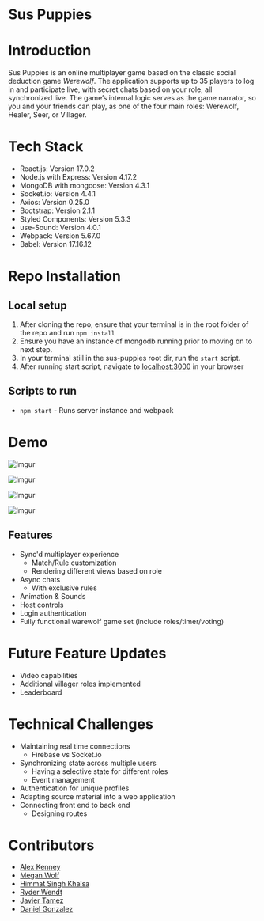 # Sus Puppies

# Introduction

Sus Puppies is an online multiplayer game based on the classic social deduction game *Werewolf*. The application supports up to 35 players to log in and participate live, with secret chats based on your role, all synchronized live. The game’s internal logic serves as the game narrator, so you and your friends can play, as one of the four main roles: Werewolf, Healer, Seer, or Villager.

# Tech Stack

- React.js: Version 17.0.2
- Node.js with Express: Version 4.17.2
- MongoDB with mongoose: Version 4.3.1
- Socket.io: Version 4.4.1
- Axios: Version 0.25.0
- Bootstrap: Version 2.1.1
- Styled Components: Version 5.3.3
- use-Sound: Version 4.0.1
- Webpack: Version 5.67.0
- Babel: Version 17.16.12

# Repo Installation

## Local setup

1. After cloning the repo, ensure that your terminal is in the root folder of the repo and run `npm install`
2. Ensure you have an instance of mongodb running prior to moving on to next step.
3. In your terminal still in the sus-puppies root dir, run the `start` script.
4. After running start script, navigate to [localhost:3000](http://localhost:3000) in your browser

## Scripts to run

- `npm start` - Runs server instance and webpack

# Demo

![Imgur](https://i.imgur.com/nl6Zukw.gif)

![Imgur](https://i.imgur.com/KGePMvz.gif)

![Imgur](https://i.imgur.com/PO6elJl.gif)

![Imgur](https://i.imgur.com/L77x5xT.gif)

## Features

- Sync'd multiplayer experience
  - Match/Rule customization
  - Rendering different views based on role
- Async chats
  - With exclusive rules
- Animation & Sounds
- Host controls
- Login authentication
- Fully functional warewolf game set (include roles/timer/voting)

# Future Feature Updates

- Video capabilities
- Additional villager roles implemented
- Leaderboard

# Technical Challenges

- Maintaining real time connections
  - Firebase vs Socket.io
- Synchronizing state across multiple users
  - Having a selective state for different roles
  - Event management
- Authentication for unique profiles
- Adapting source material into a web application
- Connecting front end to back end
  - Designing routes


# Contributors

- [Alex Kenney](https://www.linkedin.com/in/dareitus/)
- [Megan Wolf](https://www.linkedin.com/in/megan-n-wolf/)
- [Himmat Singh Khalsa](https://www.linkedin.com/in/himmatkhalsa/)
- [Ryder Wendt](https://www.linkedin.com/in/ryder-wendt/)
- [Javier Tamez](https://www.linkedin.com/in/javier-tamez/)
- [Daniel Gonzalez](https://www.linkedin.com/in/daniel-gonzalezmoreno/)
